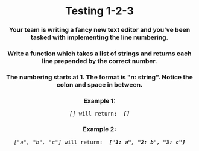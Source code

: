 <div align = "center">

# Testing 1-2-3

</div>

<div align = "center">

<h3>Your team is writing a fancy new text editor and you've been tasked with implementing the line numbering.</h3>

<h3>Write a function which takes a list of strings and returns each line prepended by the correct number.</h3>

<h3>The numbering starts at 1. The format is "n: string". Notice the colon and space in between.</h3>

</div>

<div align = "center">

<h3>Example 1:</h3>

<pre><em>[]</em> will return: &nbsp;<strong><em>[]</em></strong></pre>

<h3>Example 2:</h3>

<pre><em>["a", "b", "c"]</em> will return: &nbsp;<strong><em>["1: a", "2: b", "3: c"]</em></strong></pre>

</div>
